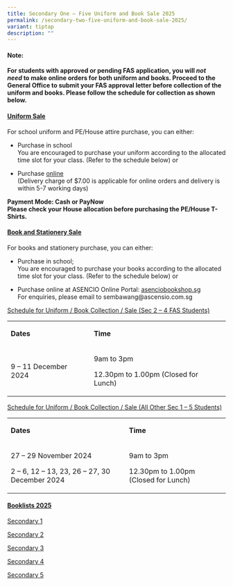 ```yaml
---
title: Secondary One – Five Uniform and Book Sale 2025
permalink: /secondary-two-five-uniform-and-book-sale-2025/
variant: tiptap
description: ""
---
```

<h4><strong>Note:</strong></h4>
<p><strong>For students with approved or pending FAS application, you will&nbsp;<em>not need</em>&nbsp;to make online orders for both uniform and books. Proceed to the General Office to submit your FAS approval letter before collection of the uniform and books. Please follow the schedule for collection as shown below.</strong>
</p>
<p></p>
<h4><strong><u>Uniform Sale</u></strong></h4>
<p>For school uniform and PE/House attire purchase, you can either:</p>
<ul data-tight="true" class="tight">
<li>
<p>Purchase in school
<br>You are encouraged to purchase your uniform according to the allocated
time slot for your class. (Refer to the schedule below) or</p>
</li>
<li>
<p>Purchase&nbsp;<a href="https://www.beauvoix.com.sg/products/sembawang-secondary-school" rel="noopener noreferrer nofollow" target="_blank">online</a>
<br>(Delivery charge of $7.00 is applicable for online orders and delivery
is within 5-7 working days)</p>
</li>
</ul>
<p></p>
<p><strong>Payment Mode: Cash or PayNow<br>Please check your House allocation before purchasing the PE/House T-Shirts.</strong>
</p>
<h4><strong><u>Book and Stationery Sale</u></strong></h4>
<p>For books and stationery purchase, you can either:</p>
<ul data-tight="true" class="tight">
<li>
<p>Purchase in school;
<br>You are encouraged to purchase your books according to the allocated time
slot for your class. (Refer to the schedule below) or</p>
</li>
<li>
<p>Purchase online at ASENCIO Online Portal:&nbsp;<a href="https://asenciobookshop.sg/" rel="noopener noreferrer nofollow" target="_blank">asenciobookshop.sg</a>
<br>For enquiries, please email to <a rel="noopener noreferrer nofollow" target="_blank">sembawang@ascensio.com.sg</a>
</p>
</li>
</ul>
<p></p>
<p><u>Schedule for Uniform / Book Collection / Sale (Sec 2 – 4 FAS Students)</u>
</p>
<table style="minWidth: 50px">
<colgroup>
<col>
<col>
</colgroup>
<tbody>
<tr>
<td rowspan="1" colspan="1">
<p><strong>Dates</strong>
</p>
</td>
<td rowspan="1" colspan="1">
<p><strong>Time</strong>
</p>
</td>
</tr>
<tr>
<td rowspan="1" colspan="1">
<p>9 – 11 December 2024</p>
</td>
<td rowspan="1" colspan="1">
<p>9am to 3pm</p>
<p>12.30pm to 1.00pm (Closed for Lunch)</p>
</td>
</tr>
</tbody>
</table>
<p></p>
<p><u>Schedule for Uniform / Book Collection / Sale (All Other Sec 1 – 5 Students)</u>
</p>
<table style="minWidth: 50px">
<colgroup>
<col>
<col>
</colgroup>
<tbody>
<tr>
<td rowspan="1" colspan="1">
<p><strong>Dates</strong>
</p>
</td>
<td rowspan="1" colspan="1">
<p><strong>Time</strong>
</p>
</td>
</tr>
<tr>
<td rowspan="2" colspan="1">
<p>27 – 29 November 2024</p>
<p>2 – 6, 12 – 13, 23, 26 – 27, 30 December 2024</p>
</td>
<td rowspan="2" colspan="1">
<p>9am to 3pm</p>
<p>12.30pm to 1.00pm (Closed for Lunch)</p>
</td>
</tr>
<tr></tr>
</tbody>
</table>
<h4><strong><u>Booklists 2025</u></strong></h4>
<p><a href="/files/SMBSS_Sec_1_Booklist.pdf" rel="noopener nofollow" target="_blank">Secondary 1</a>
</p>
<p><a href="/files/2025 Book &amp; Uniform List/Sembawang_Secondary_2.pdf" rel="noopener noreferrer nofollow" target="_blank">Secondary 2</a>
</p>
<p><a href="/files/2025 Book &amp; Uniform List/Sembawang_Secondary_3.pdf" rel="noopener noreferrer nofollow" target="_blank">Secondary 3</a>
</p>
<p><a href="/files/2025 Book &amp; Uniform List/Sembawang_Secondary_4.pdf" rel="noopener noreferrer nofollow" target="_blank">Secondary 4</a>
</p>
<p><a href="/files/2025 Book &amp; Uniform List/Sembawang_Secondary_5.pdf" rel="noopener noreferrer nofollow" target="_blank">Secondary 5</a>
</p>